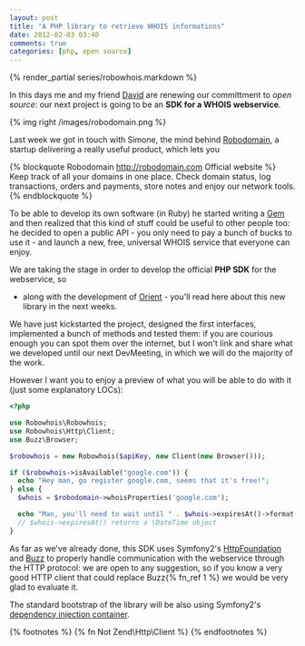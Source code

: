 ```yaml
---
layout: post
title: "A PHP library to retrieve WHOIS informations"
date: 2012-02-03 03:40
comments: true
categories: [php, open source]
---
```


{% render_partial series/robowhois.markdown %}

In this days me and my friend [David](http://davidfunaro.com) are renewing our committment
to *open source*: our next project is going to be an **SDK for a
WHOIS webservice**.
<!-- more -->

{% img right /images/robodomain.png %}

Last week we got in touch with Simone, the mind behind [Robodomain](http://robodomain.com),
a startup delivering a really useful product, which lets you

{% blockquote Robodomain http://robodomain.com Official website %}
Keep track of all your domains in one place.
Check domain status, log transactions, orders and payments, store notes and enjoy our network tools.
{% endblockquote %}

To be able to develop its own software (in Ruby) he started writing a [Gem](http://www.ruby-whois.org/)
and then realized that this kind of stuff could be useful to other people too: he decided to
open a public API - you only need to pay a bunch of bucks to use it - and launch a new, free,
universal WHOIS service that everyone can enjoy.

We are taking the stage in order to develop the official **PHP SDK** for the webservice, so
- along with the development of [Orient](http://github.com/congow/Orient) - you'll read here
about this new library in the next weeks.

We have just kickstarted the project, designed the first interfaces, implemented a bunch of
methods and tested them: if you are courious enough you can spot them over the internet, but
I won't link and share what we developed until our next DevMeeting, in which we will do the
majority of the work. 

However I want you to enjoy a preview of what you will be able to do with it (just some explanatory LOCs):

``` php This is definitely NOT gonna be the code you'll be using, just an example of how things work now
<?php

use Robowhois\Robowhois;
use Robowhois\Http\Client;
use Buzz\Browser;

$robowhois = new Robowhois($apiKey, new Client(new Browser()));

if ($robowhois->isAvailable("google.com")) {
  echo "Hey man, go register google.com, seems that it's free!";
} else {
  $whois = $robodomain->whoisProperties('google.com');

  echo "Man, you'll need to wait until " . $whois->expiresAt()->format('Y-m-d H:i:s');
  // $whois->expiresAt() returns a \DateTime object
}

```

As far as we've already done, this SDK uses Symfony2's [HttpFoundation](https://github.com/symfony/HttpFoundation)
and [Buzz](https://github.com/kriswallsmith/Buzz) to properly handle
communication with the webservice through the HTTP protocol: we are open to any suggestion, so
if you know a very good HTTP client that could replace Buzz{% fn_ref 1 %} we would be very
glad to evaluate it.

The standard bootstrap of the library will be also using Symfony2's [dependency injection
container](https://github.com/symfony/DependencyInjection). 

{% footnotes %}
  {% fn Not Zend\Http\Client %}
{% endfootnotes %}